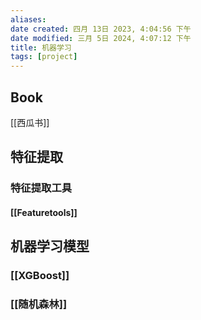 ```yaml
---
aliases: 
date created: 四月 13日 2023, 4:04:56 下午
date modified: 三月 5日 2024, 4:07:12 下午
title: 机器学习
tags: [project]
---
```


## Book
[[西瓜书]]

## 特征提取
### 特征提取工具
#### [[Featuretools]]

## 机器学习模型
### [[XGBoost]]

### [[随机森林]]
